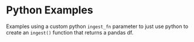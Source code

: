 # Python Examples

Examples using a custom python `ingest_fn` parameter to just use python to create an `ingest()` function that returns a pandas df.
